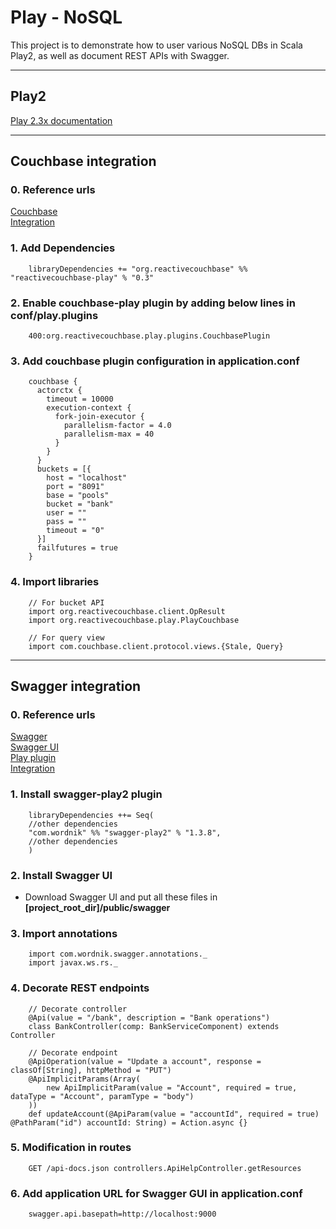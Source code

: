 Play - NoSQL
======
This project is to demonstrate how to user various NoSQL DBs in Scala Play2, as well as document REST APIs with Swagger.

-------
## Play2
[Play 2.3x documentation](https://www.playframework.com/documentation/2.3.x/ScalaActions) 

------
## Couchbase integration
### 0. Reference urls
[Couchbase](http://developer.couchbase.com/documentation/server/4.0/admin/admin-intro.html)  
[Integration](https://github.com/ReactiveCouchbase/ReactiveCouchbase-play/blob/master/README.md)
### 1. Add Dependencies
```
    libraryDependencies += "org.reactivecouchbase" %% "reactivecouchbase-play" % "0.3"
```
### 2. Enable couchbase-play plugin by adding below lines in conf/play.plugins
```
    400:org.reactivecouchbase.play.plugins.CouchbasePlugin
```
### 3. Add couchbase plugin configuration in application.conf
```
    couchbase {
      actorctx {
        timeout = 10000
        execution-context {
          fork-join-executor {
            parallelism-factor = 4.0
            parallelism-max = 40
          }
        }
      }
      buckets = [{
        host = "localhost"
        port = "8091"
        base = "pools"
        bucket = "bank"
        user = ""
        pass = ""
        timeout = "0"
      }]
      failfutures = true
    }
```
### 4. Import libraries
```
    // For bucket API
    import org.reactivecouchbase.client.OpResult
    import org.reactivecouchbase.play.PlayCouchbase

    // For query view
    import com.couchbase.client.protocol.views.{Stale, Query}
```

------
## Swagger integration
### 0. Reference urls
[Swagger](http://swagger.io/)  
[Swagger UI](https://github.com/swagger-api/swagger-ui)  
[Play plugin](https://github.com/swagger-api/swagger-play/tree/master/play-2.3/swagger-play2)  
[Integration](http://blog.knoldus.com/2015/07/17/7435/)

### 1. Install swagger-play2 plugin
```
    libraryDependencies ++= Seq(
    //other dependencies
    "com.wordnik" %% "swagger-play2" % "1.3.8",
    //other dependencies
    )
```
### 2. Install Swagger UI
*   Download Swagger UI and put all these files in __[project_root_dir]/public/swagger__

### 3. Import annotations
```
    import com.wordnik.swagger.annotations._
    import javax.ws.rs._
```
### 4. Decorate REST endpoints
```
    // Decorate controller
    @Api(value = "/bank", description = "Bank operations")
    class BankController(comp: BankServiceComponent) extends Controller

    // Decorate endpoint
    @ApiOperation(value = "Update a account", response = classOf[String], httpMethod = "PUT")
    @ApiImplicitParams(Array(
        new ApiImplicitParam(value = "Account", required = true, dataType = "Account", paramType = "body")
    ))
    def updateAccount(@ApiParam(value = "accountId", required = true) @PathParam("id") accountId: String) = Action.async {}
```
### 5. Modification in routes
```
    GET /api-docs.json controllers.ApiHelpController.getResources
```
### 6. Add application URL for Swagger GUI in application.conf
```
    swagger.api.basepath=http://localhost:9000
```
